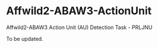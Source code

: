# Affwild2-ABAW3-ActionUnit
Affwild2-ABAW3 Action Unit (AU) Detection Task - PRLJNU

To be updated.
